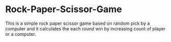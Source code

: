 # Rock-Paper-Scissor-Game
This is a simple rock paper scissor game based on random pick by a computer and it calculates the each round win by increasing count of player or a computer.

